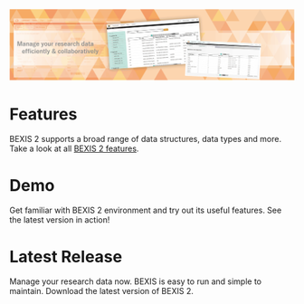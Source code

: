 ![image info](./assets/Bexis_Home_Header.gif)

# Features

BEXIS 2 supports a broad range of data structures, data types and more. Take a look at all [BEXIS 2 features](./pages/features.md).

# Demo

Get familiar with BEXIS 2 environment and try out its useful features. See the latest version in action!

# Latest Release

Manage your research data now. BEXIS is easy to run and simple to maintain. Download the latest version of BEXIS 2.
